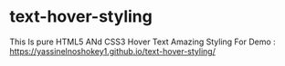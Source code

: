 # text-hover-styling
This Is pure HTML5 ANd CSS3 Hover Text Amazing Styling
For Demo : https://yassinelnoshokey1.github.io/text-hover-styling/
